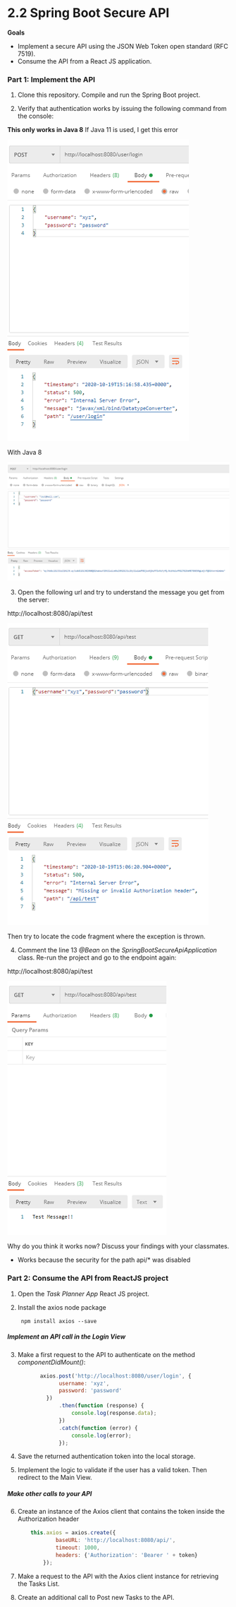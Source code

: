 # 2.2 Spring Boot Secure API

**Goals**

* Implement a secure API using the JSON Web Token open standard (RFC 7519). 
* Consume the API from a React JS application.

### Part 1: Implement the API

1. Clone this repository. Compile and run the Spring Boot project.
 
2. Verify that authentication works by issuing the following command from the console:

**This only works in Java 8**
If Java 11 is used, I get this error

![Java11Error](https://github.com/jualme/IETI-LAB8/blob/master/Images/Login%20post1.PNG)    

With Java 8

![Java8Fix](https://github.com/jualme/IETI-LAB8/blob/master/Images/Login%20Fix.PNG)  

3. Open the following url and try to understand the message you get from the server:

http://localhost:8080/api/test

![Test1](https://github.com/jualme/IETI-LAB8/blob/master/Images/test1.PNG)  

Then try to locate the code fragment where the exception is thrown.

4. Comment the line 13 *@Bean* on the *SpringBootSecureApiApplication* class. Re-run the project and go to the endpoint again:

http://localhost:8080/api/test

![Test2](https://github.com/jualme/IETI-LAB8/blob/master/Images/test2.PNG)  
                    
Why do you think it works now? Discuss your findings with your classmates.           

* Works because the security for the path api/* was disabled         

    
### Part 2: Consume the API from ReactJS project

1. Open the *Task Planner App* React JS project.

2. Install the axios node package

    ````
     npm install axios --save
    ````

##### Implement an API call in the Login View
    
3. Make a first request to the API to authenticate on the method *componentDidMount()*:

    ```` Javascript
           axios.post('http://localhost:8080/user/login', {
                 username: 'xyz',
                 password: 'password'
             })
                 .then(function (response) {
                     console.log(response.data);
                 })
                 .catch(function (error) {
                     console.log(error);
                 });
    ````
    
4. Save the returned authentication token into the local storage.

5. Implement the logic to validate if the user has a valid token. Then redirect to the Main View.

##### Make other calls to your API

6. Create an instance of the Axios client that contains the token inside the Authorization header

    ```` Javascript
        this.axios = axios.create({
                baseURL: 'http://localhost:8080/api/',
                timeout: 1000,
                headers: {'Authorization': 'Bearer ' + token}
            });
    ````
    
    
7. Make a request to the API with the Axios client instance for retrieving the Tasks List.

8. Create an additional call to Post new Tasks to the API.
